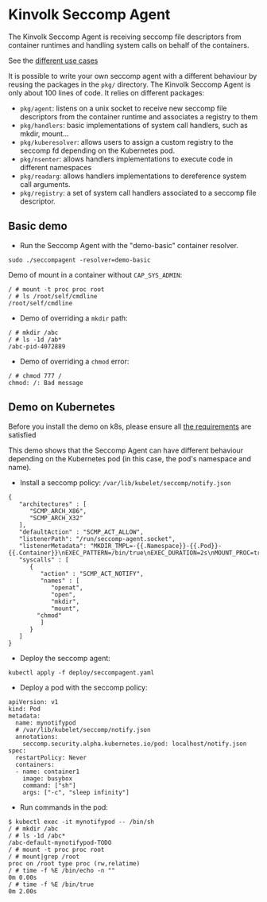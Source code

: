 # Kinvolk Seccomp Agent

The Kinvolk Seccomp Agent is receiving seccomp file descriptors from container runtimes and handling system calls on behalf of the containers.

See the [different use cases](docs/usecases.md)

It is possible to write your own seccomp agent with a different behaviour by reusing the packages in the `pkg/` directory.
The Kinvolk Seccomp Agent is only about 100 lines of code. It relies on different packages:
- `pkg/agent`: listens on a unix socket to receive new seccomp file descriptors from the container runtime and associates a registry to them
- `pkg/handlers`: basic implementations of system call handlers, such as mkdir, mount...
- `pkg/kuberesolver`: allows users to assign a custom registry to the seccomp fd depending on the Kubernetes pod.
- `pkg/nsenter`: allows handlers implementations to execute code in different namespaces
- `pkg/readarg`: allows handlers implementations to dereference system call arguments.
- `pkg/registry`: a set of system call handlers associated to a seccomp file descriptor.

## Basic demo

* Run the Seccomp Agent with the "demo-basic" container resolver.
```
sudo ./seccompagent -resolver=demo-basic
```

Demo of mount in a container without `CAP_SYS_ADMIN`:
```
/ # mount -t proc proc root
/ # ls /root/self/cmdline
/root/self/cmdline
```

* Demo of overriding a `mkdir` path:
```
/ # mkdir /abc
/ # ls -1d /ab*
/abc-pid-4072889
```

* Demo of overriding a `chmod` error:
```
/ # chmod 777 /
chmod: /: Bad message
```

## Demo on Kubernetes
Before you install the demo on k8s, please ensure all [the requirements](./docs/install.md) are satisfied

This demo shows that the Seccomp Agent can have different behaviour depending on the Kubernetes pod (in this case, the pod's namespace and name).

* Install a seccomp policy: `/var/lib/kubelet/seccomp/notify.json`
```
{
   "architectures" : [
      "SCMP_ARCH_X86",
      "SCMP_ARCH_X32"
   ],
   "defaultAction" : "SCMP_ACT_ALLOW",
   "listenerPath": "/run/seccomp-agent.socket",
   "listenerMetadata": "MKDIR_TMPL=-{{.Namespace}}-{{.Pod}}-{{.Container}}\nEXEC_PATTERN=/bin/true\nEXEC_DURATION=2s\nMOUNT_PROC=true",
   "syscalls" : [
      {
         "action" : "SCMP_ACT_NOTIFY",
         "names" : [
            "openat",
            "open",
            "mkdir",
            "mount",
	    "chmod"
         ]
      }
   ]
}
```

* Deploy the seccomp agent:
```
kubectl apply -f deploy/seccompagent.yaml
```

* Deploy a pod with the seccomp policy:
```
apiVersion: v1
kind: Pod
metadata:
  name: mynotifypod
  # /var/lib/kubelet/seccomp/notify.json
  annotations:
    seccomp.security.alpha.kubernetes.io/pod: localhost/notify.json
spec:
  restartPolicy: Never
  containers:
  - name: container1
    image: busybox
    command: ["sh"]
    args: ["-c", "sleep infinity"]
```

* Run commands in the pod:
```
$ kubectl exec -it mynotifypod -- /bin/sh
/ # mkdir /abc
/ # ls -1d /abc*
/abc-default-mynotifypod-TODO
/ # mount -t proc proc root
/ # mount|grep /root
proc on /root type proc (rw,relatime)
/ # time -f %E /bin/echo -n ""
0m 0.00s
/ # time -f %E /bin/true
0m 2.00s
```

